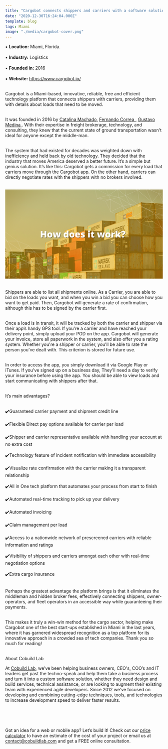 ```yaml
---
title: "Cargobot connects shippers and carriers with a software solution"
date: "2020-12-30T16:24:04.000Z"
template: blog
tags: Miami
image: "./media/cargobot-cover.png"
---
```


▪️ **Location:** Miami, Florida. <br> </br>
▪ **Industry:** Logistics <br> </br>
▪ **Founded in:** 2016 <br> </br>
▪ **Website:** https://www.cargobot.io/	 <br> </br>


Cargobot is a Miami-based, innovative, reliable, free and efficient technology platform that connects shippers with carriers, providing them with details about loads that need to be moved.  <br> </br>

It was founded in 2016 by <a target="_blank" href="https://www.linkedin.com/in/catalina-machado-b35704141/"> Catalina Machado</a>, <a target="_blank" href="https://www.linkedin.com/in/fernando-correa-a12705141/"> Fernando Correa </a>, <a target="_blank" href="https://www.linkedin.com/in/gustavomed/"> Gustavo Medina </a>. With their expertise in freight brokerage, technology, and consulting, they knew that the current state of ground transportation wasn't ideal for anyone except the middle-man.  <br> </br>

The system that had existed for decades was weighted down with inefficiency and held back by old technology. They decided that the industry that moves America deserved a better future.  It’s a simple but genius solution. It’s like this: Cargobot gets a commission for every load that carriers move through the Cargobot app. On the other hand, carriers can directly negotiate rates with the shippers with no brokers involved. <br> </br>


<img src="./media/cargobot-1.png">  <br> </br>

 Shippers are able to list all shipments online. As a Carrier, you are able to bid on the loads you want, and when you win a bid you can choose how you want to get paid. Then, Cargobot will generate a rate of confirmation, although this has to be signed by the carrier first. <br> </br>
 
 Once a load is in transit, it will be tracked by both the carrier and shipper via their app’s handy GPS tool. If you're a carrier and have reached your delivery point, simply upload your POD on the app. Cargobot will generate your invoice, store all paperwork in the system, and also offer you a rating system. Whether you're a shipper or carrier, you'll be able to rate the person you've dealt with. This criterion is stored for future use.  <br> </br>
 
 In order to access the app, you simply download it via Google Play or iTunes. If you've signed up on a business day, They'll need a day to verify your insurance before using the app. You should be able to view loads and start communicating with shippers after that. <br> </br>
  
  
  <title-3 align="centered"> It’s main advantages?   </title-3>  <br> </br>
  
  ✔️Guaranteed carrier payment and shipment credit line <br> </br>
	✔️Flexible Direct pay options available for carrier per load <br> </br>
	✔️Shipper and carrier representative available with handling your account at no extra cost <br> </br>
	✔️Technology feature of incident notification with immediate accessibility <br> </br>
	✔️Visualize rate confirmation with the carrier making it a transparent relationship <br> </br>
	✔️All in One tech platform that automates your process from start to finish <br> </br> 
	✔️Automated real-time tracking to pick up your delivery <br> </br>
	✔️Automated invoicing <br> </br>
	✔️Claim management per load <br> </br>
	✔️Access to a nationwide network of prescreened carriers with reliable information and ratings <br> </br>
	✔️Visibility of shippers and carriers amongst each other with real-time negotiation options <br> </br>
	✔️Extra cargo insurance <br> </br>
  
  Perhaps the greatest advantage the platform brings is that it eliminates the middleman and hidden broker fees, effectively connecting shippers, owner-operators, and fleet operators in an accessible way while guaranteeing their payments.  <br> </br>
  
This makes it truly a win-win method for the cargo sector, helping make Cargobot one of the best start-ups established in Miami in the last years, where it has garnered widespread recognition as a top platform for its innovative approach in a crowded sea of tech companies.  Thank you so much for reading! <br> </br>


<title-5 align="left"> About Cobuild Lab </title-5>

At <a target="_blank" href="https://cobuildlab.com/">  Cobuild Lab</a>, we’ve been helping business owners, CEO's, COO’s and IT leaders get past the techno-speak and help them take a business process and turn it into a custom software solution, whether they need design and build services, technical assistance, or are looking to augment their existing team with experienced agile developers. Since 2012 we've focused on developing and combining cutting-edge techniques, tools, and technologies to increase development speed to deliver faster results. <br> </br>

<youtube-video id="5fbYxQNgJ7s&"></youtube-video>  <br> </br>

Got an idea for a web or mobile app? Let’s build it! Check out our <a target="_blank" href="https://cobuildlab.com/price-calculator/">  price calculator</a> to have an estimate of the cost of your project or email us at contact@cobuildlab.com and get a FREE online consultation. 



  
  
